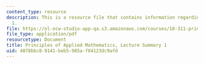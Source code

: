 ```yaml
---
content_type: resource
description: This is a resource file that contains information regarding lecture summary
  1.
file: https://ol-ocw-studio-app-qa.s3.amazonaws.com/courses/18-311-principles-of-applied-mathematics-spring-2014/4078bbc89141beb5985af84123dc9afd_MIT18_311S14_Lecture1.pdf
file_type: application/pdf
resourcetype: Document
title: Principles of Applied Mathematics, Lecture Summary 1
uid: 4078bbc8-9141-beb5-985a-f84123dc9afd
---
```


